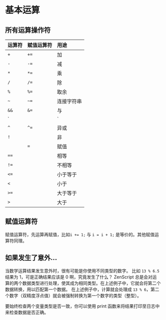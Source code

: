 # 基本运算

## 所有运算操作符

| 运算符 | 赋值运算符 | 用途 |
| :--- | :--- | :--- |
| `+` | `+=` | 加 |
| `-` | `-=` | 减 |
| `*` | `*=` | 乘 |
| `/` | `/=` | 除 |
| `%` | `%=` | 取余 |
| `~` | `~=` | 连接字符串 |
| `&&` | `&=` | 与 |
| `||` | `|=` | 或 |
| `^` | `^=` | 异或 |
| `!` |  | 非 |
|  | `=` | 赋值 |
| `==` |  | 相等 |
| `!=` |  | 不相等 |
| `<=` |  | 小于等于 |
| `<` |  | 小于 |
| `>=` |  | 大于等于 |
| `>` |  | 大于 |

## 赋值运算符

赋值运算符，先运算再赋值，比如`i += 1;` 与 `i = i + 1;` 是等价的。其他赋值运算符同理。

## 如果发生了意外...

当数学运算结果发生意外时，很有可能是你使用不同类型的数字。 比如 `13 % 6.5` 结果为 1，可是正确结果应该是 0 啊，究竟发生了什么？ ZenScript 总是会对运算的两个数据类型进行处理，使其成为相同类型。在上述例子中，它就会将第二个数据转换，用以匹配第一个数据。 在上述例子中，计算就会处理成 `13 % 6`，第二个数字（双精度浮点值）就会被强制转换为第一个数字的类型（整型）。

要始终检查两个变量类型是否一致，你可以使用 print 函数来将结果打印至日志中来检查数据是否正确。

